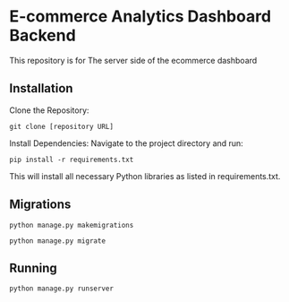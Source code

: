 # E-commerce Analytics Dashboard Backend

This repository is for The server side of the ecommerce dashboard



## Installation

Clone the Repository:
```
git clone [repository URL]
```
Install Dependencies:
Navigate to the project directory and run:
```
pip install -r requirements.txt
```
This will install all necessary Python libraries as listed in requirements.txt.


## Migrations
```
python manage.py makemigrations

python manage.py migrate
```


## Running
```
python manage.py runserver
```